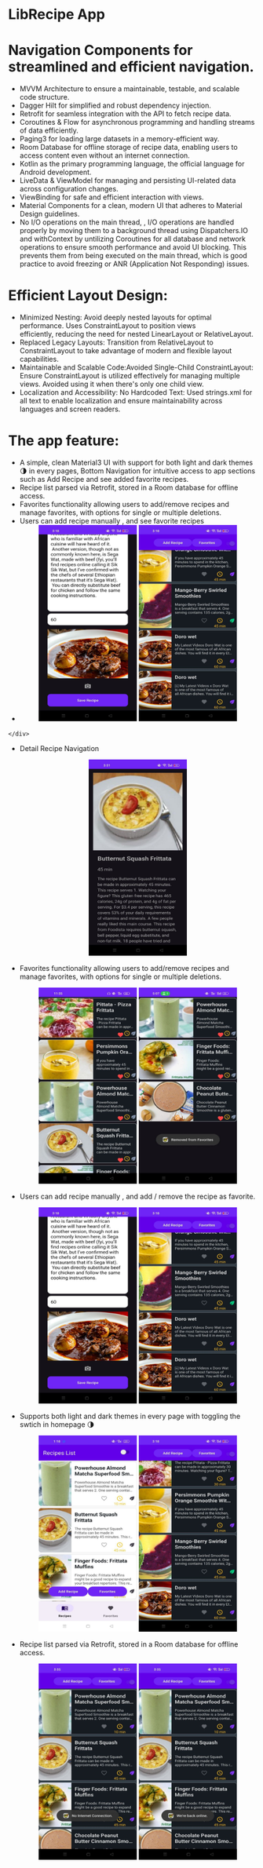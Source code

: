 
# LibRecipe App

# Navigation Components for streamlined and efficient navigation. 
  - MVVM Architecture to ensure a maintainable, testable, and scalable code structure.
  - Dagger Hilt for simplified and robust dependency injection.
  - Retrofit for seamless integration with the API to fetch recipe data.
  - Coroutines & Flow for asynchronous programming and handling streams of data efficiently.
  - Paging3 for loading large datasets in a memory-efficient way.
  - Room Database for offline storage of recipe data, enabling users to access content even without an internet connection.
  - Kotlin as the primary programming language, the official language for Android development.
  - LiveData & ViewModel for managing and persisting UI-related data across configuration changes.
  - ViewBinding for safe and efficient interaction with views.
  - Material Components for a clean, modern UI that adheres to Material Design guidelines.
  - No I/O operations on the main thread, , I/O operations are handled properly by moving them to a background thread using
    Dispatchers.IO and withContext by untilizing Coroutines for all database and network operations to ensure smooth performance and avoid UI blocking. This
    prevents them from being executed on the main thread, which is good practice to avoid
    freezing or ANR (Application Not Responding) issues.
# Efficient Layout Design:

  - Minimized Nesting: Avoid deeply nested layouts for optimal performance. Uses ConstraintLayout to position views  
    efficiently, reducing the need for nested LinearLayout or RelativeLayout.
  - Replaced Legacy Layouts: Transition from RelativeLayout to ConstraintLayout to take advantage of modern and flexible layout
     capabilities.
  - Maintainable and Scalable Code:Avoided Single-Child ConstraintLayout: Ensure ConstraintLayout is utilized effectively for
    managing multiple views. Avoided using it when there's only one child view.
  - Localization and Accessibility: No Hardcoded Text: Used strings.xml for all text to enable localization and ensure
    maintainability across languages and screen readers.

# The app feature:

  - A simple, clean Material3 UI with support for both light and dark themes 🌗 in every pages, Bottom Navigation for intuitive access to app sections such as 
    Add Recipe and see added favorite recipes.
  - Recipe list parsed via Retrofit, stored in a Room database for offline access.
  - Favorites functionality allowing users to add/remove recipes and manage favorites, with options for single or multiple
    deletions.
  - Users can add recipe manually , and see favorite recipes
  -   <div align="center">
        <img src="images/add.jpg" alt="App Screenshot" width="200" height="400"/>
        <img src="images/added.jpg" alt="App Screenshot" width="200" height="400"/>
    </div>
  - Detail Recipe Navigation
    
    <div align="center">
        <img src="images/detail.jpg" alt="App Screenshot" width="200" height="400"/>
    </div>
    
  - Favorites functionality allowing users to add/remove recipes and manage favorites, with options for single or multiple
    deletions.
    
    <div align="center">
        <img src="images/favorite.jpg" alt="App Screenshot" width="200" height="400"/>
        <img src="images/favoriteremove.jpg" alt="App Screenshot" width="200" height="400"/>
    </div>
  
  - Users can add recipe manually , and add / remove the recipe as  favorite.
    
    <div align="center">
        <img src="images/add.jpg" alt="App Screenshot" width="200" height="400"/>
        <img src="images/added.jpg" alt="App Screenshot" width="200" height="400"/>
    </div>
  
  -  Supports both light and dark themes in every page with toggling the swtich in homepage 🌗
    <div align="center">
        <img src="images/light.jpg" alt="App Screenshot" width="200" height="400"/>
        <img src="images/dark.jpg" alt="App Screenshot" width="200" height="400"/>
    </div>
  - Recipe list parsed via Retrofit, stored in a Room database for offline access.
    <div align="center">
        <img src="images/offline.jpg" alt="App Screenshot" width="200" height="400"/>
        <img src="images/offline2.jpg" alt="App Screenshot" width="200" height="400"/>
    </div>
